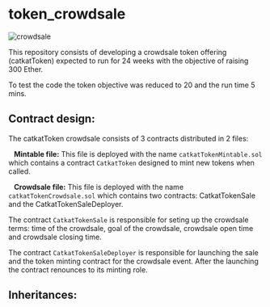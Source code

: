 # token_crowdsale
![crowdsale](Images/crowdsale.gif)

This repository consists of developing a crowdsale token offering (catkatToken) expected to run for 24 weeks with the objective of raising 300 Ether.

To test the code the token objective was reduced to 20 and the run time 5 mins.



## Contract design:

The catkatToken crowdsale consists of 3 contracts distributed in 2 files:

&ensp; **Mintable file:** This file is deployed with the name `catkatTokenMintable.sol` which contains a contract `CatkatToken` designed to mint new tokens when called.

&ensp; **Crowdsale file:** This file is deployed with the name `catkatTokenCrowdsale.sol` which contains two contracts: CatkatTokenSale and the CatkatTokenSaleDeployer. 

The contract `CatkatTokenSale` is responsible for seting up the crowdsale terms: time of the crowdsale, goal of the crowdsale, crowdsale open time and crowdsale closing time.

The contract `CatkatTokenSaleDeployer` is responsible for launching the sale and the token minting contract for the crowdsale event. After the launching the contract renounces to its minting role.

## Inheritances:



